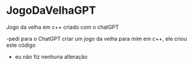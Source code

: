 # JogoDaVelhaGPT
Jogo da velha em c++ criado com o chatGPT

-pedi para o ChatGPT criar um jogo da velha para mim em c++, ele criou este código
- eu não fiz nenhuna alteração
